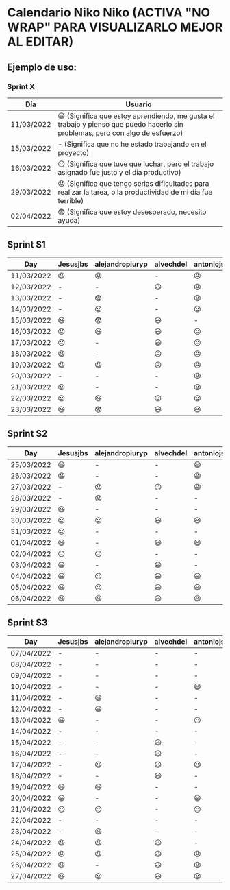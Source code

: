 # Calendario Niko Niko (ACTIVA "NO WRAP" PARA VISUALIZARLO MEJOR AL EDITAR)

## Ejemplo de uso:
### Sprint X 
| Día          |  Usuario  |
| ------------ | ------------- |
|  11/03/2022  |  :smiley: (Significa que estoy aprendiendo, me gusta el trabajo y pienso que puedo hacerlo sin problemas, pero con algo de esfuerzo)  |
|  15/03/2022  |  - (Significa que no he estado trabajando en el proyecto)  |
|  16/03/2022  |  :neutral_face:  (Significa que tuve que luchar, pero el trabajo asignado fue justo y el día productivo)  |
|  29/03/2022  |  :worried: (Significa que tengo serias dificultades para realizar la tarea, o la productividad de mi día fue terrible)  |
|  02/04/2022  |  :fearful:   (Significa que estoy desesperado, necesito ayuda)  |

## Sprint S1
| Day         |  Jesusjbs     |  alejandropiuryp  |  alvechdel       |  antoniojss1  |  antoniope33  |  eveyugyug        |  ferherque    |  Javitoox       |  javivm17     |  JJosePP          |  JoseCarlosMorales  |  manmogvil    |  maribelrb22  |  NoSoyDani     |
| ------------| ------------- | ----------------- | ---------------- | ------------- | ------------- | ----------------- | ------------- | --------------- | ------------- | ----------------- | ------------------- | ------------- | ------------- | -------------- |
|  11/03/2022 |   :smiley:    |   :worried:       |      -           |       :neutral_face:       |   :worried:   |   :smiley:        |   :worried:   |    :smiley:     |       -       |    :smiley:       |     :smiley:        |   :worried:   |       -       |   :smiley:     |
|  12/03/2022 |     -         |       -           |   :smiley:       |       :neutral_face:       |   :worried:   |   :smiley:        |   :smiley:    |    :smiley:     |      :smiley: |    :neutral_face: |     -               |         -     |   :smiley:    |   :smiley:     |
|  13/03/2022 |     -         |   :fearful:       |      -           |   :neutral_face:  |   :worried:   |   :worried:       |   :smiley:    |    :fearful:    |      :smiley: |    :neutral_face: |     -               |         -     |   :smiley:    |    -           |
|  14/03/2022 | -             |   :neutral_face:  |      -           |   :neutral_face:   |   :worried:    |   :fearful:       | :neutral_face:|    :worried:    |      :smiley: |    :smiley:       |     :fearful:       |   :worried:   |   :smiley:    |   :smiley:     |
|  15/03/2022 | :smiley:      |   :fearful:       |   :smiley:       |- |   :fearful:    |   :neutral_face:  |   -           |    :smiley:     |      :smiley: |       -           |     :fearful:       |   :smiley:    |   :smiley:    |   :smiley:     |
|  16/03/2022 | :worried:     |   :smiley:        |   :smiley:       |  :neutral_face:  |   :fearful:    |  :neutral_face:   | :neutral_face:|   :worried:     |      :smiley: |    :smiley:       |     :fearful:       |   :worried:   |   :smiley:    |   :smiley:     |
|  17/03/2022 | :neutral_face:|   -               |   :smiley:       |   :neutral_face: |  :fearful:            |  :smiley:         |  :smiley:  |   :smiley:         |      :smiley:            |    :neutral_face:              |    :neutral_face:        |   -            |   :smiley:          |   -     |
|  18/03/2022 | :smiley:      |   -               |   :neutral_face: | :neutral_face:  |   -           |  -                 |   :smiley:  |    :worried:        |      :smiley:            |    -              |     :neutral_face:          | :neutral_face:    |   :smiley:          |   :neutral_face:     |
|  19/03/2022 | :smiley:      |   :smiley:        |   :neutral_face: | :neutral_face: |   :worried:           | :neutral_face:         |  :smiley:    |   :smiley:      |      :smiley:            |    :neutral_face:              |     :neutral_face:       |     -    |   -          |   :neutral_face:     |
|  20/03/2022  |       -      |       -           |       -          |  :neutral_face:   |       :fearful:      |       :smiley:       |       -       |       :neutral_face:       |       :smiley:        |       :smiley:       |      :neutral_face:    |       -       |       -       |       :smiley:       |
|  21/03/2022  |   :neutral_face:  |       -      |   - |  :neutral_face:  |      :fearful:       |       :smiley:       |       -       |       :fearful:      |      :smiley:       |       -       |       :neutral_face:      |       -       |       :smiley:      |       -       |
|  22/03/2022  |    :neutral_face:  |   :smiley:  |   :neutral_face: |   :neutral_face:   |     :fearful:      |       :neutral_face:       |  :neutral_face:  |       -       |       :smiley:       |       :neutral_face:       |     :neutral_face:     |      :neutral_face:       |       :neutral_face:     |       :neutral_face:       |
|  23/03/2022  |    :smiley:       |    :fearful: |   :smiley:       |  :smiley:        |      :fearful:       |       :neutral_face:       |     :worried:     |       -       |       -        |      :smiley:             |         -        |      :worried:       |       :neutral_face:          |       -      |

## Sprint S2
| Day           |  Jesusjbs  |  alejandropiuryp  |  alvechdel  |  antoniojss1  |  antoniope33  |  eveyugyug  |  ferherque  |  Javitoox  |  javivm17  |  JJosePP  |  JoseCarlosMorales  |  manmogvil  |  maribelrb22  |  NoSoyDani  |
| ------------ | ------------- | ------------- | ------------- | ------------- | ------------- | ------------- | ------------- | ------------- | ------------- | ------------- | ------------- | ------------- | ------------- | ------------- |
|  25/03/2022  |     :smiley:  |       -       |       -       |     :smiley:     |       :neutral_face:       |       -       | :neutral_face:|:neutral_face: | :smiley:      |       -       |       -       |    :smiley:   |       :smiley:  |       -       |
|  26/03/2022  |     :smiley:  |       -       |       -       |     :smiley:     |       :neutral_face:       |       -       |  :smiley:     |       -       |  -            | :neutral_face:|:neutral_face: |       -       |       :smiley:  |       -       |
|  27/03/2022  |    -          |    :worried:  | :neutral_face:|    :smiley:    |       -       |     :smiley:  |       -       |:worried:      | :smiley:      | :neutral_face:|       -       |       -       |       :worried: | :neutral_face:|
|  28/03/2022  |       -       |    :worried:  |       -       |       -       |       :neutral_face:       |     :smiley:  |       -       |:smiley:       | :smiley:      |       :smiley:|       -       |       -       |       :worried: |  :smiley:     |
|  29/03/2022  |    :smiley:   |       -       |       -       |       -       |       :worried:       |    :smiley:   | :neutral_face:|:fearful:      | :smiley:      |       :smiley:|:neutral_face: |     :smiley:  |       :smiley:  |       -       |
|  30/03/2022  | :neutral_face:| :neutral_face:|    :smiley:   |     :smiley:    |       :neutral_face:       |     :smiley:  | :neutral_face:|:neutral_face: | :smiley:      |       :smiley:|:neutral_face: |     :smiley:  | :neutral_face:  | :smiley:      |
|  31/03/2022  | :neutral_face:|       -       |       -       |       -       |       -       |       -       |       -       |      :neutral_face:       |       :smiley:       |       -       |       -       |       -       |       :smiley:       |    :smiley:     |
|  01/04/2022  |    :smiley:   |       -       | :smiley:      |   :smiley:    |       -       |    :smiley:   |       -       |       :smiley:       |       :smiley:       |       -       |       :smiley:       |       -       |       :smiley:       |       -       |
|  02/04/2022  | :neutral_face:|       :neutral_face:       |       -       |       -       |       -       |    :smiley:   |       -       |    :smiley:   |       :smiley:       |       :smiley:       |      :smiley:      |    :smiley:   |       :smiley:       |       -       |
|  03/04/2022  |     :smiley:  |       -       |  :smiley:     |       -       |       :worried:       |    -          |       -       |    :smiley:   |       :smiley:       |       :neutral_face:       |       -      |    :smiley:   |       :smiley:       |      :smiley:       |
|  04/04/2022  |    :smiley:   | :neutral_face:|  :smiley:     |      :smiley: |       :fearful:       | :neutral_face:|       -       |       :worried:       |       :smiley:       |       :smiley:       |      :smiley:       |       -       |       -       |       :smiley:       |
|  05/04/2022  |    :smiley:   | :neutral_face:|  :smiley:     |    :smiley:    |       :neutral_face:       |    :smiley:          |   :smiley:  |       :fearful:      |       :smiley:       |       :smiley:       |      :smiley:       |  :smiley:     |       :smiley:       |       :smiley:       |
|  06/04/2022  |    :smiley:   |       :smiley:      |  :smiley:     |       :smiley:       |       :smiley:       |    :smiley:          |   :smiley:    |       :smiley:       |       :smiley:       |       :neutral_face:       |       :smiley:      |   :smiley:   |  :smiley:     |       :smiley:       |

## Sprint S3
| Day           |  Jesusjbs  |  alejandropiuryp  |  alvechdel  |  antoniojss1  |  antoniope33  |  eveyugyug    |  ferherque    |  Javitoox     |     javivm17  |    JJosePP    |JoseCarlosMorales|  manmogvil  |  maribelrb22  |   NoSoyDani   |
| ------------ | ------------- | ------------- | ------------- | ------------- | ------------- | ------------- | ------------- | ------------- | ------------- | ------------- | ------------- | ------------- | ------------- | ------------- |
|  07/04/2022  |       -       |       -       |       -       |       -       |:neutral_face: |       -       |       -       |  :smiley:     |       -       |       -       |       -       |       -       |    :smiley:   |       -       |
|  08/04/2022  |       -       |       -       |       -       |       -       |       -       |       -       |       -       |       -       |       -       |       -       |       -       |       -       |    :smiley:   |       -       |
|  09/04/2022  |       -       |       -       |       -       |       -       |       -       |       -       |       -       |   :smiley:    |       -       |       -       |       -       |       -       |       -       |       -       |
|  10/04/2022  |       -       |       -       |       -       |     :smiley:  |       -       |  :smiley:     |   :smiley:    |       -       |  :smiley:     |       -       |       -       |       -       | :smiley:      |       -       |
|  11/04/2022  |       -       |    :smiley:   |       -       |       -       |       -       |       -       |       -       |       -       |       -       |       -       |       -       |  :smiley:     |       -       |       -       |
|  12/04/2022  |       -       |    :smiley:   |       -       |       -       |       -       |       -       |       -       |       -       |       -       |       -       |    :smiley:   |  :smiley:     |       -       |       -       |
|  13/04/2022  |    :smiley:   |       -       |       -       |:neutral_face: |       -       |   :smiley:    |:neutral_face: |:neutral_face: |       -       |   :smiley:    |       -       |  :smiley:     |       -       |       -       |
|  14/04/2022  |       -       |       -       |       -       |       -       |       -       |       -       |       -       |      -        |       -       |   :smiley:    |       -       |       -       |       -       |       -       |
|  15/04/2022  |       -       |       -       |    :smiley:   |       -       |       -       |   :smiley:    |       -       |      -        |       -       |   :smiley:    |       -       |       -       |       -       |       -       |
|  16/04/2022  |       -       |       -       |     :smiley:  |       -       |       -       |       -       |       -       |      -        |       -       |       -       |       -       |       -       |       -       |:neutral_face: |
|  17/04/2022  |       -       |  :smiley:     |     :smiley:  |   :smiley:    |   :smiley:    |       -       |       -       |:neutral_face: |       -       |       -       |       -       |       -       |       -       |  :smiley:     |
|  18/04/2022  |       -       |       -       |     :smiley:  |       -       |   :smiley:    |       -       |       -       |      -        |       -       |       -       |    :smiley:   |       -       |       -       |:neutral_face: |
|  19/04/2022  |    :smiley:   |   :smiley:    |       -       |       -       |   :smiley:    |   :smiley:    |   :smiley:    | :neutral_face:|   :worried:   | :neutral_face:|    :smiley:   |:neutral_face: |   :worried:   |     :smiley:  |
|  20/04/2022  |    :smiley:   |       -       |       -       |   :smiley:    |   :smiley:    |   :smiley:    |   :smiley:    |  :worried:    |:smiley:      | :smiley:      |    :smiley:   |:neutral_face: |       -       |     :smiley:  |
|  21/04/2022  | :neutral_face:|:neutral_face: |       -       |    :neutral_face:    |    :neutral_face:   |        -      |   :smiley:    |       :smiley:       |:smiley:       |       -       |        -      |     -         |   :smiley:    |      -        |
|  22/04/2022  |       -       |       -       |       -       |       -       |    :neutral_face:    |   :smiley:    |      -        |       -       |:smiley:       |      -        |        -      |     -         |   :smiley:    |      -        |
|  23/04/2022  |       -       |    :smiley:   |       -       |       -       |      -        |   :smiley:    |      -        |       -       |:smiley:       |       -       |        -      |      -        |   :smiley:    |      -        |
|  24/04/2022  |    :smiley:   |    :smiley:   |       :smiley:         |       -       |      -        |        -      |   :smiley:    |       :neutral_face:       |:smiley:       |     -         |        -      |   :smiley:    |   :smiley:    |      :smiley:        |
|  25/04/2022  | :neutral_face:|    :smiley:   |       :smiley:         |   :neutral_face:    |     :neutral_face:     |   :smiley:    |   :smiley:    |       -       |:smiley:       |     -         |        :smiley:      |   :smiley:    |       :smiley:       |      -        |
|  26/04/2022  |   :smiley:    |       -       |       :smiley:        |    :neutral_face:   |   :neutral_face:       |   :smiley:    |   :smiley:    |       :neutral_face:       |:smiley:       |     -         |        :smiley:      |   :smiley:    |       :smiley:       |      :smiley:        |
|  27/04/2022  |   :smiley:    |       :neutral_face:       |       :smiley:         |    :neutral_face:    |   :neutral_face:        |   :smiley:    |   :smiley:    |       :neutral_face:       |:smiley:       |     -         |        :smiley:      |   :smiley:    |       :smiley:       |      :smiley:        |
